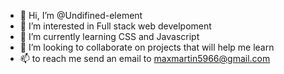 - 👋 Hi, I’m @Undifined-element
- 👀 I’m interested in Full stack web develpoment
- 🌱 I’m currently learning CSS and Javascript
- 💞️ I’m looking to collaborate on projects that will help me learn 
- 📫 to reach me send an email to maxmartin5966@gmail.com

<!---
Undifined-element/Undifined-element is a ✨ special ✨ repository because its `README.md` (this file) appears on your GitHub profile.
You can click the Preview link to take a look at your changes.
--->
